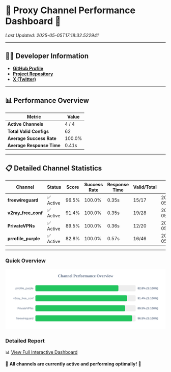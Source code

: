 # 🌟 Proxy Channel Performance Dashboard 🌟

_Last Updated: 2025-05-05T17:18:32.522941_

---

## 👩‍💻 Developer Information

- **[GitHub Profile](https://github.com/4n0nymou3)**  
- **[Project Repository](https://github.com/4n0nymou3/multi-proxy-config-fetcher)**  
- **[X (Twitter)](https://x.com/4n0nymou3)**  

---

## 📊 Performance Overview

| Metric                | Value       |
|-----------------------|-------------|
| **Active Channels**   | 4 / 4       |
| **Total Valid Configs** | 62          |
| **Average Success Rate** | 100.0%      |
| **Average Response Time** | 0.41s       |

---

## 📋 Detailed Channel Statistics

| Channel          | Status     | Score  | Success Rate | Response Time | Valid/Total | Last Success               |
|------------------|------------|--------|--------------|---------------|-------------|----------------------------|
| **freewireguard**  | ✅ Active  | 96.5%  | 100.0% | 0.35s         | 15/17       | 2025-05-05T17:18:32.521480 |
| **v2ray_free_conf**  | ✅ Active  | 91.4%  | 100.0% | 0.35s         | 19/28       | 2025-05-05T17:18:31.754322 |
| **PrivateVPNs**  | ✅ Active  | 89.5%  | 100.0% | 0.36s         | 12/20       | 2025-05-05T17:18:32.142188 |
| **prrofile_purple**  | ✅ Active  | 82.8%  | 100.0% | 0.57s         | 16/46       | 2025-05-05T17:18:31.350517 |

---

### Quick Overview
<div align="center">
  <a href="https://raw.githubusercontent.com/nullluser/NullRepo/refs/heads/main/assets/channel_stats_chart.svg">
    <img src="https://raw.githubusercontent.com/nullluser/NullRepo/refs/heads/main/assets/channel_stats_chart.svg" alt="Source Performance Statistics" width="800">
  </a>
</div>

### Detailed Report
📊 [View Full Interactive Dashboard](https://htmlpreview.github.io/?https://github.com/nullluser/NullRepo/blob/main/assets/performance_report.html)

🎉 **All channels are currently active and performing optimally!** 🎉
